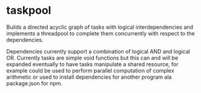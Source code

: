 # taskpool
Builds a directed acyclic graph of tasks with logical interdependencies and implements a threadpool to complete them concurrently with respect to the dependencies.

Dependencies currently support a combination of logical AND and logical OR. Currently tasks are simple void functions but this can and will be expanded eventually to have tasks manipulate a shared resource, for example could be used to perform parallel computation of complex arithmetic or used to install dependencies for another program ala package.json for npm.

